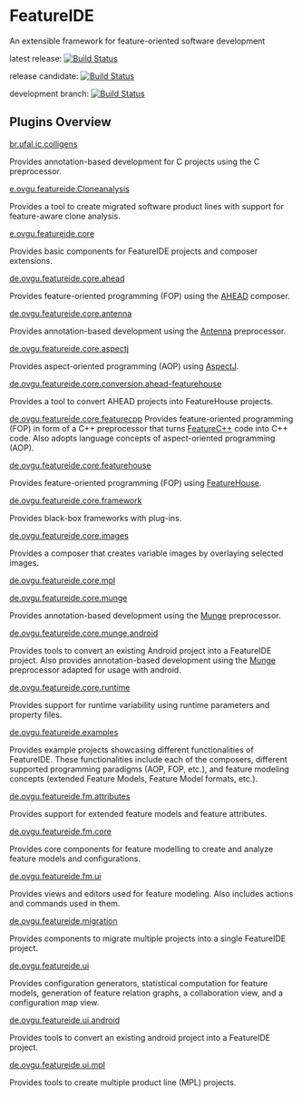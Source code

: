 # FeatureIDE

An extensible framework for feature-oriented software development

latest release:
[![Build Status](https://travis-ci.org/FeatureIDE/FeatureIDE.svg?branch=master)](https://travis-ci.org/FeatureIDE/FeatureIDE)

release candidate:
[![Build Status](https://travis-ci.org/FeatureIDE/FeatureIDE.svg?branch=release3.6)](https://travis-ci.org/FeatureIDE/FeatureIDE)

development branch:
[![Build Status](https://travis-ci.org/FeatureIDE/FeatureIDE.svg?branch=develop)](https://travis-ci.org/FeatureIDE/FeatureIDE)

## Plugins Overview

[br.ufal.ic.colligens](https://github.com/FeatureIDE/FeatureIDE/tree/develop/plugins/br.ufal.ic.colligens)

Provides annotation-based development for C projects using the C preprocessor.

[e.ovgu.featureide.Cloneanalysis](https://github.com/FeatureIDE/FeatureIDE/tree/develop/plugins/de.ovgu.featureide.Cloneanalysis)

Provides a tool to create migrated software product lines with support for feature-aware clone analysis.

[e.ovgu.featureide.core](https://github.com/FeatureIDE/FeatureIDE/tree/develop/plugins/de.ovgu.featureide.core)

Provides basic components for FeatureIDE projects and composer extensions.

[de.ovgu.featureide.core.ahead](https://github.com/FeatureIDE/FeatureIDE/tree/develop/plugins/de.ovgu.featureide.core.ahead)

Provides feature-oriented programming (FOP) using the [AHEAD](http://www.cs.utexas.edu/users/schwartz/ATS.html) composer.

[de.ovgu.featureide.core.antenna](https://github.com/FeatureIDE/FeatureIDE/tree/develop/plugins/de.ovgu.featureide.core.antenna)

Provides annotation-based development using the [Antenna](https://sourceforge.net/projects/antenna/) preprocessor.

[de.ovgu.featureide.core.aspectj](https://github.com/FeatureIDE/FeatureIDE/tree/develop/plugins/de.ovgu.featureide.core.aspectj)

Provides aspect-oriented programming (AOP) using [AspectJ](https://www.eclipse.org/aspectj/).

[de.ovgu.featureide.core.conversion.ahead-featurehouse](https://github.com/FeatureIDE/FeatureIDE/tree/develop/plugins/de.ovgu.featureide.core.conversion.ahead-featurehouse)

Provides a tool to convert AHEAD projects into FeatureHouse projects.

[de.ovgu.featureide.core.featurecpp](https://github.com/FeatureIDE/FeatureIDE/tree/develop/plugins/de.ovgu.featureide.core.featurecpp)
Provides feature-oriented programming (FOP) in form of a C++ preprocessor that turns [FeatureC++](http://wwwiti.cs.uni-magdeburg.de/iti_db/forschung/fop/featurec/) code into C++ code. Also adopts language concepts of aspect-oriented programming (AOP).

[de.ovgu.featureide.core.featurehouse](https://github.com/FeatureIDE/FeatureIDE/tree/develop/plugins/de.ovgu.featureide.core.featurehouse)

Provides feature-oriented programming (FOP) using [FeatureHouse](http://www.fosd.de/fh).

[de.ovgu.featureide.core.framework](https://github.com/FeatureIDE/FeatureIDE/tree/develop/plugins/de.ovgu.featureide.core.framework)

Provides black-box frameworks with plug-ins.

[de.ovgu.featureide.core.images](https://github.com/FeatureIDE/FeatureIDE/tree/develop/plugins/de.ovgu.featureide.core.images)

Provides a composer that creates variable images by overlaying selected images.

[de.ovgu.featureide.core.mpl](https://github.com/FeatureIDE/FeatureIDE/tree/develop/plugins/de.ovgu.featureide.core.mpl)

[de.ovgu.featureide.core.munge](https://github.com/FeatureIDE/FeatureIDE/tree/develop/plugins/de.ovgu.featureide.core.munge)

Provides annotation-based development using the [Munge](https://github.com/sonatype/munge-maven-plugin) preprocessor.

[de.ovgu.featureide.core.munge.android](https://github.com/FeatureIDE/FeatureIDE/tree/develop/plugins/de.ovgu.featureide.core.munge.android)

Provides tools to convert an existing Android project into a FeatureIDE project. Also provides annotation-based development using the [Munge](https://github.com/sonatype/munge-maven-plugin) preprocessor adapted for usage with android.

[de.ovgu.featureide.core.runtime](https://github.com/FeatureIDE/FeatureIDE/tree/develop/plugins/de.ovgu.featureide.core.runtime)

Provides support for runtime variability using runtime parameters and property files.

[de.ovgu.featureide.examples](https://github.com/FeatureIDE/FeatureIDE/tree/develop/plugins/de.ovgu.featureide.examples)

Provides example projects showcasing different functionalities of FeatureIDE. These functionalities include each of the composers, different supported programming paradigms (AOP, FOP, etc.), and feature modeling concepts (extended Feature Models, Feature Model formats, etc.).

[de.ovgu.featureide.fm.attributes](https://github.com/FeatureIDE/FeatureIDE/tree/develop/plugins/de.ovgu.featureide.attributes/src/de/ovgu/featureide/fm/attributes)

Provides support for extended feature models and feature attributes.

[de.ovgu.featureide.fm.core](https://github.com/FeatureIDE/FeatureIDE/tree/develop/plugins/de.ovgu.featureide.fm.core)

Provides core components for feature modelling to create and analyze feature models and configurations.

[de.ovgu.featureide.fm.ui](https://github.com/FeatureIDE/FeatureIDE/tree/develop/plugins/de.ovgu.featureide.fm.ui)

Provides views and editors used for feature modeling. Also includes actions and commands used in them.

[de.ovgu.featureide.migration](https://github.com/FeatureIDE/FeatureIDE/tree/develop/plugins/de.ovgu.featureide.migration)

Provides components to migrate multiple projects into a single FeatureIDE project.

[de.ovgu.featureide.ui](https://github.com/FeatureIDE/FeatureIDE/tree/develop/plugins/de.ovgu.featureide.ui)

Provides configuration generators, statistical computation for feature models, generation of feature relation graphs, a collaboration view, and a configuration map view.

[de.ovgu.featureide.ui.android](https://github.com/FeatureIDE/FeatureIDE/tree/develop/plugins/de.ovgu.featureide.ui.android)

Provides tools to convert an existing android project into a FeatureIDE project.

[de.ovgu.featureide.ui.mpl](https://github.com/FeatureIDE/FeatureIDE/tree/develop/plugins/de.ovgu.featureide.ui.mpl)

Provides tools to create multiple product line (MPL) projects.
